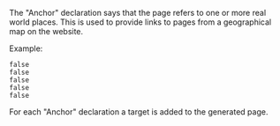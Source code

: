 The "Anchor" declaration says that the page refers to one or more
real world places. This is used to provide links to pages from a
geographical map on the website.

Example:

~~~
false
false
false
false
false
~~~
For each "Anchor" declaration a target <a name=""> is added to the generated
page.

